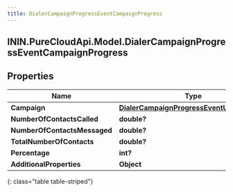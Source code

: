 ```yaml
---
title: DialerCampaignProgressEventCampaignProgress
---
```

## ININ.PureCloudApi.Model.DialerCampaignProgressEventCampaignProgress

## Properties

|Name | Type | Description | Notes|
|------------ | ------------- | ------------- | -------------|
| **Campaign** | [**DialerCampaignProgressEventUriReference**](DialerCampaignProgressEventUriReference.html) |  | [optional] |
| **NumberOfContactsCalled** | **double?** |  | [optional] |
| **NumberOfContactsMessaged** | **double?** |  | [optional] |
| **TotalNumberOfContacts** | **double?** |  | [optional] |
| **Percentage** | **int?** |  | [optional] |
| **AdditionalProperties** | **Object** |  | [optional] |
{: class="table table-striped"}



